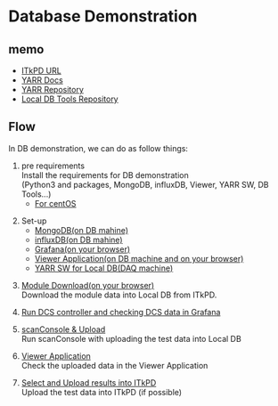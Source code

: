 # Database Demonstration

## memo

- [ITkPD URL](https://itkpd-test.unicorncollege.cz)
- [YARR Docs](https://yarr.readthedocs.io/en/latest/)
- [YARR Repository](https://gitlab.cern.ch/YARR/YARR/)
- [Local DB Tools Repository](https://gitlab.cern.ch/YARR/localdb-tools)

## Flow

In DB demonstration, we can do as follow things:

1. pre requirements<br>
Install the requirements for DB demonstration<br>
(Python3 and packages, MongoDB, influxDB, Viewer, YARR SW, DB Tools...)
    - [For centOS](database_demonstration_setup_centos.md)

<!--    
    - [For macOS](database_demonstration_setup_mac.md)
    - [For Ubuntu](database_demonstration_setup_ubuntu.md)
    - [For Windows](database_demonstration_setup_windows.md)
-->

2. Set-up
    - [MongoDB(on DB mahine)](database_demonstration_mongodb.md)
    - [influxDB(on DB mahine)](database_demonstration_influxdb.md)
    - [Grafana(on your browser)](database_demonstration_grafana.md)
    - [Viewer Application(on DB machine and on your browser)](database_demonstration_viewer.md)
    - [YARR SW for Local DB(DAQ machine)](database_demonstration_yarr.md)
<!-- 3. [Module Registration](database_demonstration_register_itkpd.md)<br>
This is not followed in this tutorial.-->

3. [Module Download(on your browser)](database_demonstration_download_itkpd.md)<br>
Download the module data into Local DB from ITkPD.
4. [Run DCS controller and checking DCS data in Grafana]()<br>

5. [scanConsole & Upload](database_demonstration_scanconsole.md)<br>
Run scanConsole with uploading the test data into Local DB
6. [Viewer Application](database_demonstration_check_viewer.md)<br>
Check the uploaded data in the Viewer Application
7. [Select and Upload results into ITkPD](database_demonstration_upload_itkpd.md)<br>
Upload the test data into ITkPD (if possible)

<!--
![demo flow](images/demo_flow.png)
-->
